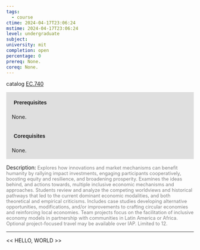 ```yaml
---
tags:
  - course
ctime: 2024-04-17T23:06:24
mstime: 2024-04-17T23:06:24
level: undergraduate
subject: 
university: mit
completion: open
percentage: 0
prereq: None.
coreq: None.
---
```


catalog [EC.740](http://student.mit.edu/catalog/mECa.html#EC.740)

<span style="display: block; padding: 15px; background-color: rgb(100, 100, 100, 0.2);"><font id="m_prereq3870_0" style="display: block; font-family: Arial, sans-serif; font-weight: bold; padding: 5px">Prerequisites</font><br><span id="prereq3870_0">None.</span></span>
<span style="display: block; padding: 15px; background-color: rgb(100, 100, 100, 0.2);"><font id="m_coreq3870_0" style="display: block; font-family: Arial, sans-serif; font-weight: bold; padding: 5px">Corequisites</font><br><span id="coreq3870_0">None.</span></span>

<font style="">Description:</font>
<font style="color: grey; font-size: 0.8rem;">Explores how innovations and market mechanisms can benefit humanity by rallying impact investments, engaging participants cooperatively, boosting equity and resilience, and broadening prosperity. Examines the ideas behind, and actions towards, multiple inclusive economic mechanisms and approaches. Students review and analyze the competing worldviews and historical pathways that led to the current dominant economic modalities, and both theoretical and empirical criticisms. Includes case studies developing alternative opportunities, modifications, and/or improvements to crafting circular economies and reinforcing local economies. Team projects focus on the facilitation of inclusive economy models in partnership with communities in Latin America or Africa. Optional project-focused travel may be available over IAP. Limited to 12.</font>



---

<< HELLO, WORLD >>
